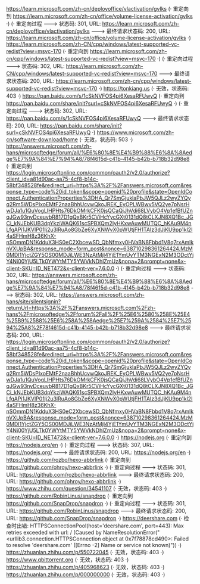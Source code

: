 https://learn.microsoft.com/zh-cn/deployoffice/vlactivation/gvlks (· 重定向到 https://learn.microsoft.com/zh-cn/office/volume-license-activation/gvlks ·)
(· 重定向过程 ---> 状态码: 301, URL: https://learn.microsoft.com/zh-cn/deployoffice/vlactivation/gvlks ---> 最终请求状态码: 200, URL: https://learn.microsoft.com/zh-cn/office/volume-license-activation/gvlks ·)
https://learn.microsoft.com/zh-CN/cpp/windows/latest-supported-vc-redist?view=msvc-170 (· 重定向到 https://learn.microsoft.com/zh-cn/cpp/windows/latest-supported-vc-redist?view=msvc-170 ·)
(· 重定向过程 ---> 状态码: 302, URL: https://learn.microsoft.com/zh-CN/cpp/windows/latest-supported-vc-redist?view=msvc-170 ---> 最终请求状态码: 200, URL: https://learn.microsoft.com/zh-cn/cpp/windows/latest-supported-vc-redist?view=msvc-170 ·)
https://tonkiang.us (· 无效，状态码: 403 ·)
https://pan.baidu.com/s/1cSkNVFOS4pi6XesaRFUwyQ (· 重定向到 https://pan.baidu.com/share/init?surl=cSkNVFOS4pi6XesaRFUwyQ ·)
(· 重定向过程 ---> 状态码: 302, URL: https://pan.baidu.com/s/1cSkNVFOS4pi6XesaRFUwyQ ---> 最终请求状态码: 200, URL: https://pan.baidu.com/share/init?surl=cSkNVFOS4pi6XesaRFUwyQ ·)
https://www.microsoft.com/zh-cn/software-download/home (· 无效，状态码: 503 ·)
https://answers.microsoft.com/zh-hans/microsoftedge/forum/all/%E6%80%8E%E4%B9%88%E6%8A%8Aedge%E7%9A%84%E7%94%A8/78f4615d-c41b-4145-b42b-b718b32d98e8 (· 重定向到 https://login.microsoftonline.com/common/oauth2/v2.0/authorize?client_id=a81d90ac-aa75-4cf8-b14c-58bf348528fe&redirect_uri=https%3A%2F%2Fanswers.microsoft.com&response_type=code%20id_token&scope=openid%20profile&state=OpenIdConnect.AuthenticationProperties%3DHA_Qr7SmGjuklaPbJW5QJLz2wyZYQyq2Rm5WDsPIxoEMtF2naaBhhUcvwQkoJREK_EyOPLWBwv5VQ2ye7pNsrHwDJa1u1QuVogLIHPHts76DkOMrkCFK0jsQCaQjJhVdi68LVybO4Vp1efBfUZnqJGw93nyDceuvbR817D1gQxBKr5CViHcYycGXt0131dQ8tCLXJN8XQ1Bc_JGCi_kNJEbKUB3dpYkziWAQK61scSPBXQm2IyHKxwAuwMUTQC_hKAu9M4nLfgAPi1JKVlP01lj2u3lRuAo8GbZe6XyXNWvX0pWUtjFH1TAIz3dJjKU9pp1kl2I4aSFHmH8z36KhX-nSOmmDN1KdduX3HS0eC2XbcewSD_QbNfmxy0HVaBN8Fbbd1V8q7rxAmIknVXUpBA&response_mode=form_post&nonce=638710298361264424.MzM0MDI1YjctZGY5OS00MDJiLWE3NzAtMjI4YjE1YmUyYTM3NGExN2M3ODctYjY4Ni00YjU5LTk0YWYtMTY5YWVkNDhlZmUz&nopa=2&prompt=none&x-client-SKU=ID_NET472&x-client-ver=7.6.0.0 ·)
(· 重定向过程 ---> 状态码: 302, URL: https://answers.microsoft.com/zh-hans/microsoftedge/forum/all/%E6%80%8E%E4%B9%88%E6%8A%8Aedge%E7%9A%84%E7%94%A8/78f4615d-c41b-4145-b42b-b718b32d98e8 ---> 状态码: 302, URL: https://answers.microsoft.com/zh-hans/site/silentsignin?returnUrl=https%3A%2F%2Fanswers.microsoft.com%2Fzh-hans%2Fmicrosoftedge%2Fforum%2Fall%2F%25E6%2580%258E%25E4%25B9%2588%25E6%258A%258Aedge%25E7%259A%2584%25E7%2594%25A8%2F78f4615d-c41b-4145-b42b-b718b32d98e8 ---> 最终请求状态码: 200, URL: https://login.microsoftonline.com/common/oauth2/v2.0/authorize?client_id=a81d90ac-aa75-4cf8-b14c-58bf348528fe&redirect_uri=https%3A%2F%2Fanswers.microsoft.com&response_type=code%20id_token&scope=openid%20profile&state=OpenIdConnect.AuthenticationProperties%3DHA_Qr7SmGjuklaPbJW5QJLz2wyZYQyq2Rm5WDsPIxoEMtF2naaBhhUcvwQkoJREK_EyOPLWBwv5VQ2ye7pNsrHwDJa1u1QuVogLIHPHts76DkOMrkCFK0jsQCaQjJhVdi68LVybO4Vp1efBfUZnqJGw93nyDceuvbR817D1gQxBKr5CViHcYycGXt0131dQ8tCLXJN8XQ1Bc_JGCi_kNJEbKUB3dpYkziWAQK61scSPBXQm2IyHKxwAuwMUTQC_hKAu9M4nLfgAPi1JKVlP01lj2u3lRuAo8GbZe6XyXNWvX0pWUtjFH1TAIz3dJjKU9pp1kl2I4aSFHmH8z36KhX-nSOmmDN1KdduX3HS0eC2XbcewSD_QbNfmxy0HVaBN8Fbbd1V8q7rxAmIknVXUpBA&response_mode=form_post&nonce=638710298361264424.MzM0MDI1YjctZGY5OS00MDJiLWE3NzAtMjI4YjE1YmUyYTM3NGExN2M3ODctYjY4Ni00YjU5LTk0YWYtMTY5YWVkNDhlZmUz&nopa=2&prompt=none&x-client-SKU=ID_NET472&x-client-ver=7.6.0.0 ·)
https://nodejs.org (· 重定向到 https://nodejs.org/en ·)
(· 重定向过程 ---> 状态码: 307, URL: https://nodejs.org/ ---> 最终请求状态码: 200, URL: https://nodejs.org/en ·)
https://github.com/rozbo/hexo-abbrlink (· 重定向到 https://github.com/ohroy/hexo-abbrlink ·)
(· 重定向过程 ---> 状态码: 301, URL: https://github.com/rozbo/hexo-abbrlink ---> 最终请求状态码: 200, URL: https://github.com/ohroy/hexo-abbrlink ·)
https://www.zhihu.com/question/34541107 (· 无效，状态码: 403 ·)
https://github.com/RobinLinus/snapdrop (· 重定向到 https://github.com/SnapDrop/snapdrop ·)
(· 重定向过程 ---> 状态码: 301, URL: https://github.com/RobinLinus/snapdrop ---> 最终请求状态码: 200, URL: https://github.com/SnapDrop/snapdrop ·)
https://deershare.com (· 检查时出错: HTTPSConnectionPool(host='deershare.com', port=443): Max retries exceeded with url: / (Caused by NameResolutionError("<urllib3.connection.HTTPSConnection object at 0x7f78878cd490>: Failed to resolve 'deershare.com' ([Errno -2] Name or service not known)")) ·)
https://zhuanlan.zhihu.com/p/550722045 (· 无效，状态码: 403 ·)
https://www.qbittorrent.org (· 无效，状态码: 403 ·)
https://zhuanlan.zhihu.com/p/405968623 (· 无效，状态码: 403 ·)
https://zhuanlan.zhihu.com/p/000000000 (· 无效，状态码: 403 ·)
